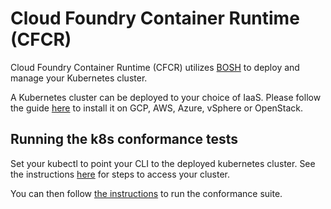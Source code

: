 # Cloud Foundry Container Runtime (CFCR)

 Cloud Foundry Container Runtime (CFCR) utilizes [BOSH](http://bosh.io/) to deploy and manage your Kubernetes cluster.

 A Kubernetes cluster can be deployed to your choice of IaaS. Please follow the guide [here](https://github.com/cloudfoundry-incubator/kubo-release#deploying-cfcr) to install it on GCP, AWS, Azure, vSphere or OpenStack.

 ## Running the k8s conformance tests

 Set your kubectl to point your CLI to the deployed kubernetes cluster. See the instructions [here](https://github.com/cloudfoundry-incubator/kubo-release#accessing-the-cfcr-cluster-with-kubectl) for steps to access your cluster.

 You can then follow [the instructions](https://github.com/cncf/k8s-conformance/blob/master/instructions.md#running) to run the conformance suite.
